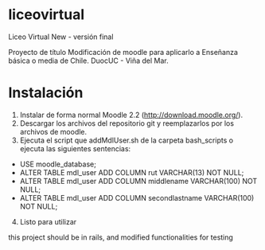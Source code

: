 liceovirtual
===============

Liceo Virtual New - versión final

Proyecto de título
Modificación de moodle para aplicarlo a Enseñanza básica o media de Chile.
DuocUC - Viña del Mar.

Instalación
===========

1. Instalar de forma normal Moodle 2.2 (http://download.moodle.org/).
2. Descargar los archivos del repositorio git y reemplazarlos por los archivos de moodle.
3. Ejecuta el script que addMdlUser.sh de la carpeta bash_scripts o ejecuta las siguientes sentencias:
  * USE moodle_database;
  * ALTER TABLE mdl_user ADD COLUMN rut VARCHAR(13) NOT NULL;
  * ALTER TABLE mdl_user ADD COLUMN middlename VARCHAR(100) NOT NULL;
  * ALTER TABLE mdl_user ADD COLUMN secondlastname VARCHAR(100) NOT NULL;
4. Listo para utilizar


this project should be in rails, and modified functionalities
for testing 
